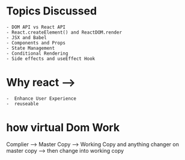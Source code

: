# Topics Discussed
    - DOM API vs React API
    - React.createElement() and ReactDOM.render
    - JSX and Babel
    - Components and Props
    - State Management
    - Conditional Rendering
    - Side effects and useEffect Hook

# Why react --> 
    -  Enhance User Experience
    -  reuseable

# how virtual Dom Work
Complier --> Master Copy --> Working Copy
and anything changer on master copy --> then change into working copy

